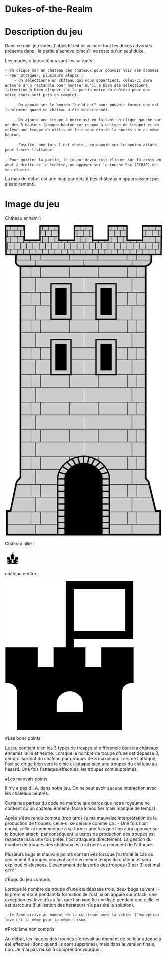 # Dukes-of-the-Realm

# Description du jeu

Dans ce mini jeu vidéo, l'objectif est de vaincre tout les dukes adverses présents dans , la partie s'achève lorsqu'il ne reste qu'un seul duke.



Les modes d'interactions sont les suivants :

	- On clique sur un château des châteaux pour pouvoir voir ses données
	- Pour attaquer, plusieurs étapes : 
		- On sélectionne un château qui nous appartient, celui-ci sera entouré d'un rectangle pour montrer qu'il a bien été selectionné (attention à bien cliquer sur la partie noire du château pour que votre choix soit pris en compte).

		- On appuie sur le bouton "build ost" pour pouvoir former une ost (seulement quand un château a été selectionné).

		- On ajoute une troupe à notre ost en faisant un clique gauche sur un des 3 boutons (chaque bouton correspond à un type de troupe) et on enlève une troupe en utilisant le clique droite la souris sur ce même bouton.

		- Ensuite, une fois l'ost choisi, on appuie sur le bouton attack pour lancer l'attaque.

	- Pour quitter la partie, le joueur devra soit cliquer sur la croix en ahut à droite de la fenêtre, ou appuyer sur la touche Esc (ECHAP) de son clavier.

La map du début est une map par défaut (les châteaux n'apparraissent pas aléatoirement).

# Image du jeu

Château ennemi :

![screenshot](CastleEnnemy.png)

Château allié :

![screenshot](resources/images/castle.png)

château neutre :

![screenshot](resources/images/CastleNeutre.png)

#Les bons points

Le jeu contient bien les 3 types de troupes et différencie bien les châteaux ennemis, allié et neutre.
Lorsque le nombre de troupe d'une ost dépasse 3, ceux-ci sortent du château par groupes de 3 maximum.
Lors de l'attaque, l'ost se dirige bien vers la cible et attaque bien une troupes du château au hasard.
Une fois l'attaque effectués, les troupes sont supprimés.

#Les mauvais points

Il n'y a pas d'I.A. dans notre jeu.
On ne peut avoir aucune intéraction avec les châteaux neutres.

Certaines parties du code ne marche que parce que notre royaume ne contient qu'un château ennemi (facile à modifier mais manque de temps).

Après s'être rendu compte (trop tard) de ma mauvaise interprétation de la production de troupes, celle-ci se déroule comme ça :
	- Une fois l'ost choisi, celle-ci commmence à se former une fois que l'on aura appuyer sur le bouton attack, par conséquent le temps de production des troupes est respecté mais une fois prête, l'ost attaquera directement.
La gestion du nombre de troupes des châteaux est mal gérés au moment de l'attaque.

Plusieurs bugs et mauvais points sont arrivés lorsque j'ai traité le cas où seulement 3 troupes peuvent sortir en même temps du château et sera expliqué ci-dessous.
L'évenement de la sortie des troupes (3 par 3) est mal géré.


#Bugs du jeu compris

Lorsque le nombre de troupe d'une ost dépasse trois, deux bugs suivent :
	- le premier étant pendant la formation de l'ost, si on appuie sur attack, une exception est levé dû au fait que l'on modifie une liste pendant que celle-ci est parcouru (l'utilisation des iterateurs n'a pas été la solution).
	
	- le 2eme arrive au moment de la collision avec la cible, l'exception levé est la même pour la même raison.

#Problème non compris

Au début, les images des troupes s'enlevait au moment de où leur attaque a été effectué (donc quand ils sont supprimés), mais dans la version finale, non. Je n'ai pas réussi à comprendre pourquoi.